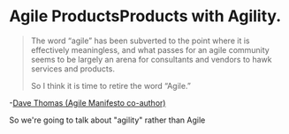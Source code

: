 
# <span class="fragment current-strike past-invisible">Agile Products</span><span class="fragment">Products with Agility.</span>

  >The word “agile” has been subverted to the point where it is effectively meaningless, and what passes for an agile community seems to be largely an arena for consultants and vendors to hawk services and products.
  >
  >So I think it is time to retire the word “Agile.”

  -[Dave Thomas (Agile Manifesto co-author)](http://pragdave.me/blog/2014/03/04/time-to-kill-agile/)


<aside class="notes">
    So we're going to talk about "agility" rather than Agile
</aside>
